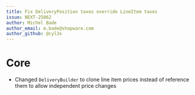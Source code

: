 ```yaml
---
title: Fix DeliveryPosition taxes override LineItem taxes
issue: NEXT-25062
author: Michel Bade
author_email: m.bade@shopware.com
author_github: @cyl3x
---
```

# Core
* Changed `DeliveryBuilder` to clone line item prices instead of reference them to allow independent price changes
